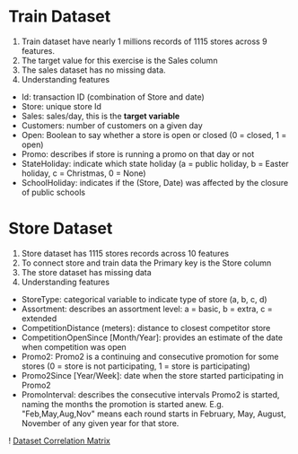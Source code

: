 # Train Dataset
1. Train dataset have nearly 1 millions records of 1115 stores across 9 features.
2. The target value for this exercise is the Sales column
3. The sales dataset has no missing data.
4. Understanding features
  - Id: transaction ID (combination of Store and date) 
  - Store: unique store Id
  - Sales: sales/day, this is the **target variable** 
  - Customers: number of customers on a given day
  - Open: Boolean to say whether a store is open or closed (0 = closed, 1 = open)
  - Promo: describes if store is running a promo on that day or not
  - StateHoliday: indicate which state holiday (a = public holiday, b = Easter holiday, c = Christmas, 0 = None)
  - SchoolHoliday: indicates if the (Store, Date) was affected by the closure of public schools

# Store Dataset
1. Store dataset has 1115 stores records across 10 features
2. To connect store and train data the Primary key is the Store column
3. The store dataset has missing data 
4. Understanding features
  - StoreType: categorical variable to indicate type of store (a, b, c, d)
  - Assortment: describes an assortment level: a = basic, b = extra, c = extended
  - CompetitionDistance (meters): distance to closest competitor store
  - CompetitionOpenSince [Month/Year]: provides an estimate of the date when competition was open
  - Promo2: Promo2 is a continuing and consecutive promotion for some stores (0 = store is not participating, 1 = store is participating)
  - Promo2Since [Year/Week]: date when the store started participating in Promo2
  - PromoInterval: describes the consecutive intervals Promo2 is started, naming the months the promotion is started anew. E.g. "Feb,May,Aug,Nov"     means each round starts in February, May, August, November of any given year for that store.

! [Dataset Correlation Matrix](https://github.com/aeshna25/Future-Daily-Sales-/blob/main/Images/datasetcorr.png)


